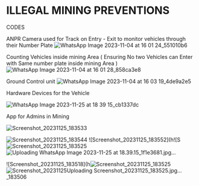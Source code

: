 # ILLEGAL MINING PREVENTIONS
 CODES

ANPR Camera used for Track on Entry - Exit to monitor vehicles through their Number Plate
![WhatsApp Image 2023-11-04 at 16 01 24_551010b6](https://github.com/kplgngwr/ILLEGAL-MINING-PREVENTIONS/assets/124797373/383ef429-92f8-4ce5-a41e-9a895b8152c4)

Counting Vehicles inside mining Area ( Ensuring No two Vehicles can Enter with Same number plate inside mining Area )
![WhatsApp Image 2023-11-04 at 16 01 28_858ca3e8](https://github.com/kplgngwr/ILLEGAL-MINING-PREVENTIONS/assets/124797373/baac65ad-0c2e-4466-bbc0-4234802a513d)


Ground Control unit
![WhatsApp Image 2023-11-04 at 16 03 19_4de9a2e5](https://github.com/kplgngwr/ILLEGAL-MINING-PREVENTIONS/assets/124797373/145294bf-9b76-4a12-be44-34920f90e17c)

Hardware Devices for the Vehicle 

![WhatsApp Image 2023-11-25 at 18 39 15_cb1337dc](https://github.com/kplgngwr/ILLEGAL-MINING-PREVENTIONS/assets/124797373/cdf02988-3eb9-4b97-a46f-d8b9fb6e0719)


App for Admins in Mining 



![Screenshot_20231125_183533](https://github.com/kplgngwr/ILLEGAL-MINING-PREVENTIONS/assets/124797373/ebccbc52-1439-4b29-8b5c-0190acf93fdb)

![Screenshot_20231125_183544](https://github.com/kplgngwr/ILLEGAL-MINING-PREVENTIONS/assets/124797373/7b33862f-f0f3-49cc-91c2-9b1aa0eb9e5e)
![Screenshot_20231125_183552](h![S![Screenshot_20231125_183525](https://github.com/kplgngwr/ILLEGAL-MINING-PREVENTIONS/assets/124797373/f321223e-f0e9-48cd-98c9-1f6389a0b264)![Uploading WhatsApp Image 2023-11-25 at 18.39.15_1f1e3681.jpg…]()

![Screenshot_20231125_183518](h![Screenshot_20231125_183525](https://github.com/kplgngwr/ILLEGAL-MINING-PREVENTIONS/assets/124797373/772d757a-ef3b-4542-8d04-281ac1d95372)
![Screenshot_20231125![Uploading Screenshot_20231125_183525.jpg…]()
_183506](https://github.com/kplgngwr/ILLEGAL-MINING-PREVENTIONS/assets/124797373/05f0eab7-1c2a-4927-ae06-d31d4fd13b73)

